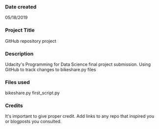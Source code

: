 ### Date created
05/18/2019

### Project Title
GitHub repository project

### Description
Udacity's Programming for Data Science final project submission. Using GitHub to track changes to bikeshare.py files

### Files used
bikeshare.py
first_script.py

### Credits
It's important to give proper credit. Add links to any repo that inspired you or blogposts you consulted.
